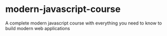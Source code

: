 # modern-javascript-course

A complete modern javascript course with everything you need to know to build modern web applications
